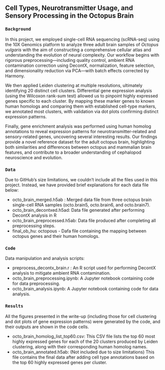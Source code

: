 ## Cell Types, Neurotransmitter Usage, and Sensory Processing in the Octopus Brain

### **`Background`** 
In this project, we employed single-cell RNA sequencing (scRNA-seq) using the 10X Genomics platform to analyze three adult brain samples of *Octopus vulgaris* with the aim of constructing a comprehensive cellular atlas and understanding the evolution of neural complexity. Our workflow begins with rigorous preprocessing—including quality control, ambient RNA contamination correction using DecontX, normalization, feature selection, and dimensionality reduction via PCA—with batch effects corrected by Harmony.

We then applied Leiden clustering at multiple resolutions, ultimately identifying 20 distinct cell clusters. Differential gene expression analysis (using the Wilcoxon rank-sum test) allowed us to pinpoint highly expressed genes specific to each cluster. By mapping these marker genes to known human homologs and comparing them with established cell-type markers, we annotated most clusters, with validation via dot plots confirming distinct expression patterns.

Finally, gene enrichment analysis was performed using human homolog annotations to reveal expression patterns for neurotransmitter-related and sensory-related genes, uncovering several interesting results. Our findings provide a novel reference dataset for the adult octopus brain, highlighting both similarities and differences between octopus and mammalian brain features, and contribute to a broader understanding of cephalopod neuroscience and evolution.

### **`Data`** 
Due to GitHub’s size limitations, we couldn’t include all the files used in this project. Instead, we have provided brief explanations for each data file below:

- octo_brain_merged.h5ab : Merged data file from three octopus brain single-cell RNA samples (octo.brain5, octo.brain6, and octo.brain7).
- octo_brain_decontxed.h5ad: Data file generated after performing DecontX analysis in R 
- octo_brain_preprocessed.h5ab: Data file produced after completing all preprocessing steps.
- final_ob_hu: octopous - Dafa file containing the mapping between octopus genes and their human homologs.

### **`Code`** 
Data manipulation and analysis scripts:
- preprocess_decontx_brain.r : An R script used for performing DecontX analysis to mitigate ambient RNA contamination.
- octo_brain_preprocessing.ipynb: A Jupyter notebook containing code for data preprocessing.
- octo_brain_analysis.ipynb: A Jupyter notebook containing code for data analysis.

### **`Results`** 
All the figures presented in the write-up (including those for cell clustering and dot plots of gene expression patterns) were generated by the code, and their outputs are shown in the code cells.
- octo_brain_homolog_list_top60.csv: This CSV file lists the top 60 most highly expressed genes for each of the 20 clusters produced by Leiden clustering, along with their corresponding human homolog names.
- octo_brain_annotated.h5ab: (Not included due to size limitations) This file contains the final data after adding cell type annotations based on the top 60 highly expressed genes per cluster.

